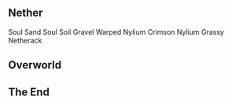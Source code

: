 ## Nether
  Soul Sand
  Soul Soil
  Gravel
  Warped Nylium
  Crimson Nylium
  Grassy Netherack
  
## Overworld

## The End
